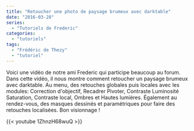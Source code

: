 ```yaml
---
title: "Retoucher une photo de paysage brumeux avec darktable"
date: "2016-03-28"
series:
  - "Tutoriels de Frederic"
categories: 
  - "tutoriels"
tags: 
  - "Frédéric de Thezy"
  - "tutoriel"
---
```


Voici une vidéo de notre ami Frederic qui participe beaucoup au forum. Dans cette vidéo, il nous montre comment retoucher un paysage brumeux avec darktable. Au menu, des retouches globales puis locales avec les modules: Correction d'objectif, Recadrer Pivoter, Contraste Luminosité Saturation, Contraste local, Ombres et Hautes lumières. Également au rendez-vous, des masques dessinés et paramétriques pour faire des retouches localisées. Bon visionnage !

{{< youtube 1ZhnzH68wuQ >}}
